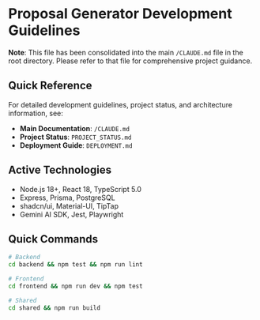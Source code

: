 # Proposal Generator Development Guidelines

**Note**: This file has been consolidated into the main `/CLAUDE.md` file in the root directory. Please refer to that file for comprehensive project guidance.

## Quick Reference

For detailed development guidelines, project status, and architecture information, see:
- **Main Documentation**: `/CLAUDE.md` 
- **Project Status**: `PROJECT_STATUS.md`
- **Deployment Guide**: `DEPLOYMENT.md`

## Active Technologies
- Node.js 18+, React 18, TypeScript 5.0
- Express, Prisma, PostgreSQL
- shadcn/ui, Material-UI, TipTap
- Gemini AI SDK, Jest, Playwright

## Quick Commands
```bash
# Backend
cd backend && npm test && npm run lint

# Frontend  
cd frontend && npm run dev && npm test

# Shared
cd shared && npm run build
```